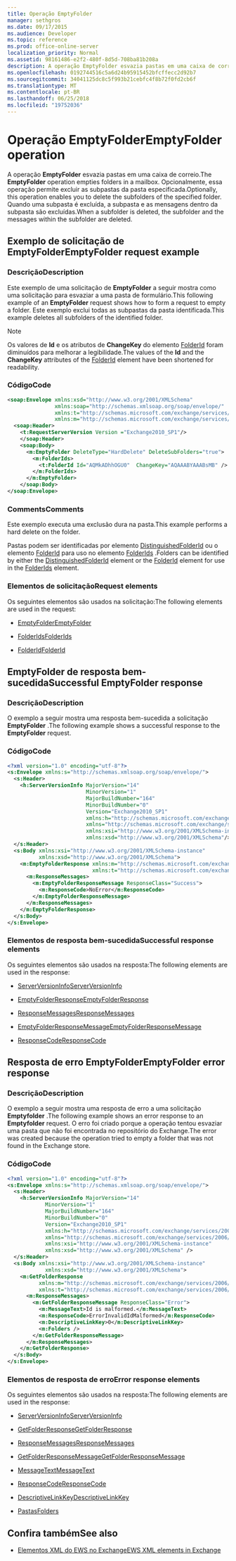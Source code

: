 ```yaml
---
title: Operação EmptyFolder
manager: sethgros
ms.date: 09/17/2015
ms.audience: Developer
ms.topic: reference
ms.prod: office-online-server
localization_priority: Normal
ms.assetid: 98161486-e2f2-480f-8d5d-708ba81b208a
description: A operação EmptyFolder esvazia pastas em uma caixa de correio. Opcionalmente, essa operação permite excluir as subpastas da pasta especificada. Quando uma subpasta é excluída, a subpasta e as mensagens dentro da subpasta são excluídas.
ms.openlocfilehash: 0192744516c5a6d24b95915452bfcffecc2d92b7
ms.sourcegitcommit: 34041125dc8c5f993b21cebfc4f8b72f0fd2cb6f
ms.translationtype: MT
ms.contentlocale: pt-BR
ms.lasthandoff: 06/25/2018
ms.locfileid: "19752036"
---
```

# <a name="emptyfolder-operation"></a><span data-ttu-id="66fca-105">Operação EmptyFolder</span><span class="sxs-lookup"><span data-stu-id="66fca-105">EmptyFolder operation</span></span>

<span data-ttu-id="66fca-106">A operação **EmptyFolder** esvazia pastas em uma caixa de correio.</span><span class="sxs-lookup"><span data-stu-id="66fca-106">The **EmptyFolder** operation empties folders in a mailbox.</span></span> <span data-ttu-id="66fca-107">Opcionalmente, essa operação permite excluir as subpastas da pasta especificada.</span><span class="sxs-lookup"><span data-stu-id="66fca-107">Optionally, this operation enables you to delete the subfolders of the specified folder.</span></span> <span data-ttu-id="66fca-108">Quando uma subpasta é excluída, a subpasta e as mensagens dentro da subpasta são excluídas.</span><span class="sxs-lookup"><span data-stu-id="66fca-108">When a subfolder is deleted, the subfolder and the messages within the subfolder are deleted.</span></span> 
  
## <a name="emptyfolder-request-example"></a><span data-ttu-id="66fca-109">Exemplo de solicitação de EmptyFolder</span><span class="sxs-lookup"><span data-stu-id="66fca-109">EmptyFolder request example</span></span>

### <a name="description"></a><span data-ttu-id="66fca-110">Descrição</span><span class="sxs-lookup"><span data-stu-id="66fca-110">Description</span></span>

<span data-ttu-id="66fca-111">Este exemplo de uma solicitação de **EmptyFolder** a seguir mostra como uma solicitação para esvaziar a uma pasta de formulário.</span><span class="sxs-lookup"><span data-stu-id="66fca-111">This following example of an **EmptyFolder** request shows how to form a request to empty a folder.</span></span> <span data-ttu-id="66fca-112">Este exemplo exclui todas as subpastas da pasta identificada.</span><span class="sxs-lookup"><span data-stu-id="66fca-112">This example deletes all subfolders of the identified folder.</span></span> 
  
> [!NOTE]
> <span data-ttu-id="66fca-113">Os valores de **Id** e os atributos de **ChangeKey** do elemento [FolderId](folderid.md) foram diminuídos para melhorar a legibilidade.</span><span class="sxs-lookup"><span data-stu-id="66fca-113">The values of the **Id** and the **ChangeKey** attributes of the [FolderId](folderid.md) element have been shortened for readability.</span></span> 
  
### <a name="code"></a><span data-ttu-id="66fca-114">Código</span><span class="sxs-lookup"><span data-stu-id="66fca-114">Code</span></span>

```XML
<soap:Envelope xmlns:xsd="http://www.w3.org/2001/XMLSchema"
               xmlns:soap="http://schemas.xmlsoap.org/soap/envelope/"
               xmlns:t="http://schemas.microsoft.com/exchange/services/2006/types"
               xmlns:m="http://schemas.microsoft.com/exchange/services/2006/messages">
  <soap:Header>
    <t:RequestServerVersion Version ="Exchange2010_SP1"/>
    </soap:Header>
    <soap:Body>
      <m:EmptyFolder DeleteType="HardDelete" DeleteSubFolders="true">
        <m:FolderIds>
          <t:FolderId Id="AQMkADhhOGU0"  ChangeKey="AQAAABYAAABsMB" />
        </m:FolderIds>
      </m:EmptyFolder>
    </soap:Body>
</soap:Envelope>

```

### <a name="comments"></a><span data-ttu-id="66fca-115">Comments</span><span class="sxs-lookup"><span data-stu-id="66fca-115">Comments</span></span>

<span data-ttu-id="66fca-116">Este exemplo executa uma exclusão dura na pasta.</span><span class="sxs-lookup"><span data-stu-id="66fca-116">This example performs a hard delete on the folder.</span></span>
  
<span data-ttu-id="66fca-117">Pastas podem ser identificadas por elemento [DistinguishedFolderId](distinguishedfolderid.md) ou o elemento [FolderId](folderid.md) para uso no elemento [FolderIds](folderids.md) .</span><span class="sxs-lookup"><span data-stu-id="66fca-117">Folders can be identified by either the [DistinguishedFolderId](distinguishedfolderid.md) element or the [FolderId](folderid.md) element for use in the [FolderIds](folderids.md) element.</span></span> 
  
### <a name="request-elements"></a><span data-ttu-id="66fca-118">Elementos de solicitação</span><span class="sxs-lookup"><span data-stu-id="66fca-118">Request elements</span></span>

<span data-ttu-id="66fca-119">Os seguintes elementos são usados na solicitação:</span><span class="sxs-lookup"><span data-stu-id="66fca-119">The following elements are used in the request:</span></span>
  
- [<span data-ttu-id="66fca-120">EmptyFolder</span><span class="sxs-lookup"><span data-stu-id="66fca-120">EmptyFolder</span></span>](emptyfolder.md)
    
- [<span data-ttu-id="66fca-121">FolderIds</span><span class="sxs-lookup"><span data-stu-id="66fca-121">FolderIds</span></span>](folderids.md)
    
- [<span data-ttu-id="66fca-122">FolderId</span><span class="sxs-lookup"><span data-stu-id="66fca-122">FolderId</span></span>](folderid.md)
    
## <a name="successful-emptyfolder-response"></a><span data-ttu-id="66fca-123">EmptyFolder de resposta bem-sucedida</span><span class="sxs-lookup"><span data-stu-id="66fca-123">Successful EmptyFolder response</span></span>

### <a name="description"></a><span data-ttu-id="66fca-124">Descrição</span><span class="sxs-lookup"><span data-stu-id="66fca-124">Description</span></span>

<span data-ttu-id="66fca-125">O exemplo a seguir mostra uma resposta bem-sucedida a solicitação **EmptyFolder** .</span><span class="sxs-lookup"><span data-stu-id="66fca-125">The following example shows a successful response to the **EmptyFolder** request.</span></span> 
  
### <a name="code"></a><span data-ttu-id="66fca-126">Código</span><span class="sxs-lookup"><span data-stu-id="66fca-126">Code</span></span>

```XML
<?xml version="1.0" encoding="utf-8"?>
<s:Envelope xmlns:s="http://schemas.xmlsoap.org/soap/envelope/">
  <s:Header>
    <h:ServerVersionInfo MajorVersion="14" 
                         MinorVersion="1" 
                         MajorBuildNumber="164" 
                         MinorBuildNumber="0" 
                         Version="Exchange2010_SP1"
                         xmlns:h="http://schemas.microsoft.com/exchange/services/2006/types"
                         xmlns="http://schemas.microsoft.com/exchange/services/2006/types"
                         xmlns:xsi="http://www.w3.org/2001/XMLSchema-instance"
                         xmlns:xsd="http://www.w3.org/2001/XMLSchema"/>
  </s:Header>
  <s:Body xmlns:xsi="http://www.w3.org/2001/XMLSchema-instance"
          xmlns:xsd="http://www.w3.org/2001/XMLSchema">
    <m:EmptyFolderResponse xmlns:m="http://schemas.microsoft.com/exchange/services/2006/messages"
                           xmlns:t="http://schemas.microsoft.com/exchange/services/2006/types">
      <m:ResponseMessages>
        <m:EmptyFolderResponseMessage ResponseClass="Success">
          <m:ResponseCode>NoError</m:ResponseCode>
        </m:EmptyFolderResponseMessage>
      </m:ResponseMessages>
    </m:EmptyFolderResponse>
  </s:Body>
</s:Envelope>

```

### <a name="successful-response-elements"></a><span data-ttu-id="66fca-127">Elementos de resposta bem-sucedida</span><span class="sxs-lookup"><span data-stu-id="66fca-127">Successful response elements</span></span>

<span data-ttu-id="66fca-128">Os seguintes elementos são usados na resposta:</span><span class="sxs-lookup"><span data-stu-id="66fca-128">The following elements are used in the response:</span></span>
  
- [<span data-ttu-id="66fca-129">ServerVersionInfo</span><span class="sxs-lookup"><span data-stu-id="66fca-129">ServerVersionInfo</span></span>](serverversioninfo.md)
    
- [<span data-ttu-id="66fca-130">EmptyFolderResponse</span><span class="sxs-lookup"><span data-stu-id="66fca-130">EmptyFolderResponse</span></span>](emptyfolderresponse.md)
    
- [<span data-ttu-id="66fca-131">ResponseMessages</span><span class="sxs-lookup"><span data-stu-id="66fca-131">ResponseMessages</span></span>](responsemessages.md)
    
- [<span data-ttu-id="66fca-132">EmptyFolderResponseMessage</span><span class="sxs-lookup"><span data-stu-id="66fca-132">EmptyFolderResponseMessage</span></span>](emptyfolderresponsemessage.md)
    
- [<span data-ttu-id="66fca-133">ResponseCode</span><span class="sxs-lookup"><span data-stu-id="66fca-133">ResponseCode</span></span>](responsecode.md)
    
## <a name="emptyfolder-error-response"></a><span data-ttu-id="66fca-134">Resposta de erro EmptyFolder</span><span class="sxs-lookup"><span data-stu-id="66fca-134">EmptyFolder error response</span></span>

### <a name="description"></a><span data-ttu-id="66fca-135">Descrição</span><span class="sxs-lookup"><span data-stu-id="66fca-135">Description</span></span>

<span data-ttu-id="66fca-136">O exemplo a seguir mostra uma resposta de erro a uma solicitação **Emptyfolder** .</span><span class="sxs-lookup"><span data-stu-id="66fca-136">The following example shows an error response to an **Emptyfolder** request.</span></span> <span data-ttu-id="66fca-137">O erro foi criado porque a operação tentou esvaziar uma pasta que não foi encontrada no repositório do Exchange.</span><span class="sxs-lookup"><span data-stu-id="66fca-137">The error was created because the operation tried to empty a folder that was not found in the Exchange store.</span></span> 
  
### <a name="code"></a><span data-ttu-id="66fca-138">Código</span><span class="sxs-lookup"><span data-stu-id="66fca-138">Code</span></span>

```XML
<?xml version="1.0" encoding="utf-8"?>
<s:Envelope xmlns:s="http://schemas.xmlsoap.org/soap/envelope/">
  <s:Header>
    <h:ServerVersionInfo MajorVersion="14" 
            MinorVersion="1" 
            MajorBuildNumber="164" 
            MinorBuildNumber="0" 
            Version="Exchange2010_SP1" 
            xmlns:h="http://schemas.microsoft.com/exchange/services/2006/types" 
            xmlns="http://schemas.microsoft.com/exchange/services/2006/types" 
            xmlns:xsi="http://www.w3.org/2001/XMLSchema-instance" 
            xmlns:xsd="http://www.w3.org/2001/XMLSchema" />
  </s:Header>
  <s:Body xmlns:xsi="http://www.w3.org/2001/XMLSchema-instance" 
            xmlns:xsd="http://www.w3.org/2001/XMLSchema">
    <m:GetFolderResponse 
          xmlns:m="http://schemas.microsoft.com/exchange/services/2006/messages" 
          xmlns:t="http://schemas.microsoft.com/exchange/services/2006/types">
      <m:ResponseMessages>
        <m:GetFolderResponseMessage ResponseClass="Error">
          <m:MessageText>Id is malformed.</m:MessageText>
          <m:ResponseCode>ErrorInvalidIdMalformed</m:ResponseCode>
          <m:DescriptiveLinkKey>0</m:DescriptiveLinkKey>
          <m:Folders />
        </m:GetFolderResponseMessage>
      </m:ResponseMessages>
    </m:GetFolderResponse>
  </s:Body>
</s:Envelope>
```

### <a name="error-response-elements"></a><span data-ttu-id="66fca-139">Elementos de resposta de erro</span><span class="sxs-lookup"><span data-stu-id="66fca-139">Error response elements</span></span>

<span data-ttu-id="66fca-140">Os seguintes elementos são usados na resposta:</span><span class="sxs-lookup"><span data-stu-id="66fca-140">The following elements are used in the response:</span></span>
  
- [<span data-ttu-id="66fca-141">ServerVersionInfo</span><span class="sxs-lookup"><span data-stu-id="66fca-141">ServerVersionInfo</span></span>](serverversioninfo.md)
    
- [<span data-ttu-id="66fca-142">GetFolderResponse</span><span class="sxs-lookup"><span data-stu-id="66fca-142">GetFolderResponse</span></span>](getfolderresponse.md)
    
- [<span data-ttu-id="66fca-143">ResponseMessages</span><span class="sxs-lookup"><span data-stu-id="66fca-143">ResponseMessages</span></span>](responsemessages.md)
    
- [<span data-ttu-id="66fca-144">GetFolderResponseMessage</span><span class="sxs-lookup"><span data-stu-id="66fca-144">GetFolderResponseMessage</span></span>](getfolderresponsemessage.md)
    
- [<span data-ttu-id="66fca-145">MessageText</span><span class="sxs-lookup"><span data-stu-id="66fca-145">MessageText</span></span>](messagetext.md)
    
- [<span data-ttu-id="66fca-146">ResponseCode</span><span class="sxs-lookup"><span data-stu-id="66fca-146">ResponseCode</span></span>](responsecode.md)
    
- [<span data-ttu-id="66fca-147">DescriptiveLinkKey</span><span class="sxs-lookup"><span data-stu-id="66fca-147">DescriptiveLinkKey</span></span>](descriptivelinkkey.md)
    
- [<span data-ttu-id="66fca-148">Pastas</span><span class="sxs-lookup"><span data-stu-id="66fca-148">Folders</span></span>](folders-ex15websvcsotherref.md)
    
## <a name="see-also"></a><span data-ttu-id="66fca-149">Confira também</span><span class="sxs-lookup"><span data-stu-id="66fca-149">See also</span></span>

- [<span data-ttu-id="66fca-150">Elementos XML do EWS no Exchange</span><span class="sxs-lookup"><span data-stu-id="66fca-150">EWS XML elements in Exchange</span></span>](ews-xml-elements-in-exchange.md)

